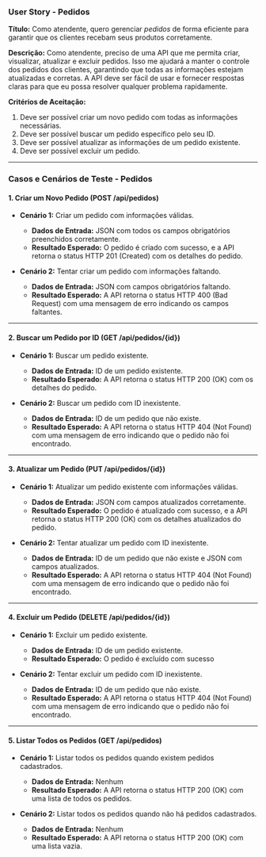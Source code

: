 ### User Story  - Pedidos

**Título:** Como atendente, quero gerenciar *pedidos* de forma eficiente para garantir que os clientes recebam seus produtos corretamente.

**Descrição:**
Como atendente, preciso de uma API que me permita criar, visualizar, atualizar e excluir pedidos. Isso me ajudará a manter o controle dos pedidos dos clientes, garantindo que todas as informações estejam atualizadas e corretas. A API deve ser fácil de usar e fornecer respostas claras para que eu possa resolver qualquer problema rapidamente.

**Critérios de Aceitação:**
1. Deve ser possível criar um novo pedido com todas as informações necessárias.
2. Deve ser possível buscar um pedido específico pelo seu ID.
3. Deve ser possível atualizar as informações de um pedido existente.
4. Deve ser possível excluir um pedido.

---

### Casos e Cenários de Teste - Pedidos

#### 1. Criar um Novo Pedido (POST /api/pedidos)
- **Cenário 1:** Criar um pedido com informações válidas.
  - **Dados de Entrada:** JSON com todos os campos obrigatórios preenchidos corretamente.
  - **Resultado Esperado:** O pedido é criado com sucesso, e a API retorna o status HTTP 201 (Created) com os detalhes do pedido.

- **Cenário 2:** Tentar criar um pedido com informações faltando.
  - **Dados de Entrada:** JSON com campos obrigatórios faltando.
  - **Resultado Esperado:** A API retorna o status HTTP 400 (Bad Request) com uma mensagem de erro indicando os campos faltantes.

---

#### 2. Buscar um Pedido por ID (GET /api/pedidos/{id})
- **Cenário 1:** Buscar um pedido existente.
  - **Dados de Entrada:** ID de um pedido existente.
  - **Resultado Esperado:** A API retorna o status HTTP 200 (OK) com os detalhes do pedido.

- **Cenário 2:** Buscar um pedido com ID inexistente.
  - **Dados de Entrada:** ID de um pedido que não existe.
  - **Resultado Esperado:** A API retorna o status HTTP 404 (Not Found) com uma mensagem de erro indicando que o pedido não foi encontrado.

---

#### 3. Atualizar um Pedido (PUT /api/pedidos/{id})
- **Cenário 1:** Atualizar um pedido existente com informações válidas.
  - **Dados de Entrada:** JSON com campos atualizados corretamente.
  - **Resultado Esperado:** O pedido é atualizado com sucesso, e a API retorna o status HTTP 200 (OK) com os detalhes atualizados do pedido.

- **Cenário 2:** Tentar atualizar um pedido com ID inexistente.
  - **Dados de Entrada:** ID de um pedido que não existe e JSON com campos atualizados.
  - **Resultado Esperado:** A API retorna o status HTTP 404 (Not Found) com uma mensagem de erro indicando que o pedido não foi encontrado.

---

#### 4. Excluir um Pedido (DELETE /api/pedidos/{id})
- **Cenário 1:** Excluir um pedido existente.
  - **Dados de Entrada:** ID de um pedido existente.
  - **Resultado Esperado:** O pedido é excluído com sucesso

- **Cenário 2:** Tentar excluir um pedido com ID inexistente.
  - **Dados de Entrada:** ID de um pedido que não existe.
  - **Resultado Esperado:** A API retorna o status HTTP 404 (Not Found) com uma mensagem de erro indicando que o pedido não foi encontrado.

---

#### 5. Listar Todos os Pedidos (GET /api/pedidos)
- **Cenário 1:** Listar todos os pedidos quando existem pedidos cadastrados.
  - **Dados de Entrada:** Nenhum
  - **Resultado Esperado:** A API retorna o status HTTP 200 (OK) com uma lista de todos os pedidos.

- **Cenário 2:** Listar todos os pedidos quando não há pedidos cadastrados.
  - **Dados de Entrada:** Nenhum
  - **Resultado Esperado:** A API retorna o status HTTP 200 (OK) com uma lista vazia.